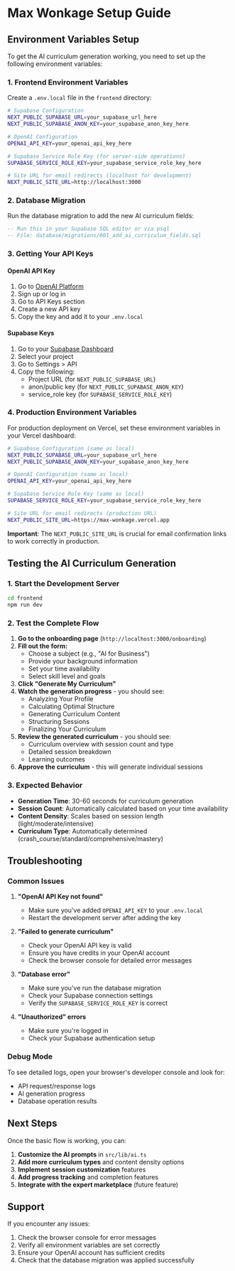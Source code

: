 # Max Wonkage Setup Guide

## Environment Variables Setup

To get the AI curriculum generation working, you need to set up the following environment variables:

### 1. Frontend Environment Variables

Create a `.env.local` file in the `frontend` directory:

```bash
# Supabase Configuration
NEXT_PUBLIC_SUPABASE_URL=your_supabase_url_here
NEXT_PUBLIC_SUPABASE_ANON_KEY=your_supabase_anon_key_here

# OpenAI Configuration
OPENAI_API_KEY=your_openai_api_key_here

# Supabase Service Role Key (for server-side operations)
SUPABASE_SERVICE_ROLE_KEY=your_supabase_service_role_key_here

# Site URL for email redirects (localhost for development)
NEXT_PUBLIC_SITE_URL=http://localhost:3000
```

### 2. Database Migration

Run the database migration to add the new AI curriculum fields:

```sql
-- Run this in your Supabase SQL editor or via psql
-- File: database/migrations/001_add_ai_curriculum_fields.sql
```

### 3. Getting Your API Keys

#### OpenAI API Key
1. Go to [OpenAI Platform](https://platform.openai.com/)
2. Sign up or log in
3. Go to API Keys section
4. Create a new API key
5. Copy the key and add it to your `.env.local`

#### Supabase Keys
1. Go to your [Supabase Dashboard](https://supabase.com/dashboard)
2. Select your project
3. Go to Settings > API
4. Copy the following:
   - Project URL (for `NEXT_PUBLIC_SUPABASE_URL`)
   - anon/public key (for `NEXT_PUBLIC_SUPABASE_ANON_KEY`)
   - service_role key (for `SUPABASE_SERVICE_ROLE_KEY`)

### 4. Production Environment Variables

For production deployment on Vercel, set these environment variables in your Vercel dashboard:

```bash
# Supabase Configuration (same as local)
NEXT_PUBLIC_SUPABASE_URL=your_supabase_url_here
NEXT_PUBLIC_SUPABASE_ANON_KEY=your_supabase_anon_key_here

# OpenAI Configuration (same as local)
OPENAI_API_KEY=your_openai_api_key_here

# Supabase Service Role Key (same as local)
SUPABASE_SERVICE_ROLE_KEY=your_supabase_service_role_key_here

# Site URL for email redirects (production URL)
NEXT_PUBLIC_SITE_URL=https://max-wonkage.vercel.app
```

**Important**: The `NEXT_PUBLIC_SITE_URL` is crucial for email confirmation links to work correctly in production.

## Testing the AI Curriculum Generation

### 1. Start the Development Server

```bash
cd frontend
npm run dev
```

### 2. Test the Complete Flow

1. **Go to the onboarding page** (`http://localhost:3000/onboarding`)
2. **Fill out the form:**
   - Choose a subject (e.g., "AI for Business")
   - Provide your background information
   - Set your time availability
   - Select skill level and goals
3. **Click "Generate My Curriculum"**
4. **Watch the generation progress** - you should see:
   - Analyzing Your Profile
   - Calculating Optimal Structure
   - Generating Curriculum Content
   - Structuring Sessions
   - Finalizing Your Curriculum
5. **Review the generated curriculum** - you should see:
   - Curriculum overview with session count and type
   - Detailed session breakdown
   - Learning outcomes
6. **Approve the curriculum** - this will generate individual sessions

### 3. Expected Behavior

- **Generation Time**: 30-60 seconds for curriculum generation
- **Session Count**: Automatically calculated based on your time availability
- **Content Density**: Scales based on session length (light/moderate/intensive)
- **Curriculum Type**: Automatically determined (crash_course/standard/comprehensive/mastery)

## Troubleshooting

### Common Issues

1. **"OpenAI API Key not found"**
   - Make sure you've added `OPENAI_API_KEY` to your `.env.local`
   - Restart the development server after adding the key

2. **"Failed to generate curriculum"**
   - Check your OpenAI API key is valid
   - Ensure you have credits in your OpenAI account
   - Check the browser console for detailed error messages

3. **"Database error"**
   - Make sure you've run the database migration
   - Check your Supabase connection settings
   - Verify the `SUPABASE_SERVICE_ROLE_KEY` is correct

4. **"Unauthorized" errors**
   - Make sure you're logged in
   - Check your Supabase authentication setup

### Debug Mode

To see detailed logs, open your browser's developer console and look for:
- API request/response logs
- AI generation progress
- Database operation results

## Next Steps

Once the basic flow is working, you can:

1. **Customize the AI prompts** in `src/lib/ai.ts`
2. **Add more curriculum types** and content density options
3. **Implement session customization** features
4. **Add progress tracking** and completion features
5. **Integrate with the expert marketplace** (future feature)

## Support

If you encounter any issues:
1. Check the browser console for error messages
2. Verify all environment variables are set correctly
3. Ensure your OpenAI account has sufficient credits
4. Check that the database migration was applied successfully
